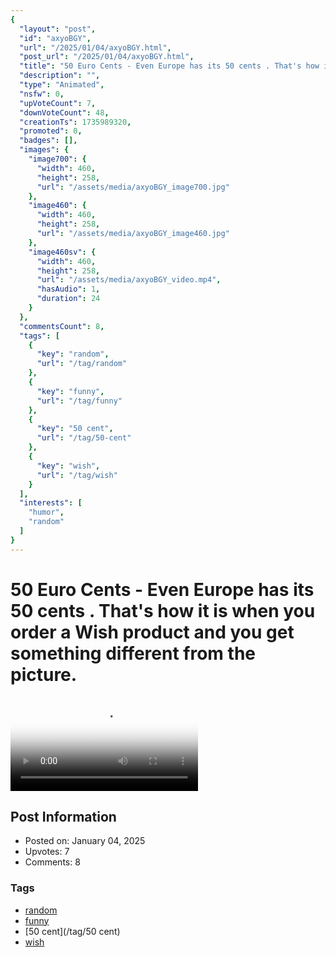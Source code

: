 ```yaml
---
{
  "layout": "post",
  "id": "axyoBGY",
  "url": "/2025/01/04/axyoBGY.html",
  "post_url": "/2025/01/04/axyoBGY.html",
  "title": "50 Euro Cents - Even Europe has its 50 cents . That's how it is when you order a Wish product and you get something different from the picture.",
  "description": "",
  "type": "Animated",
  "nsfw": 0,
  "upVoteCount": 7,
  "downVoteCount": 48,
  "creationTs": 1735989320,
  "promoted": 0,
  "badges": [],
  "images": {
    "image700": {
      "width": 460,
      "height": 258,
      "url": "/assets/media/axyoBGY_image700.jpg"
    },
    "image460": {
      "width": 460,
      "height": 258,
      "url": "/assets/media/axyoBGY_image460.jpg"
    },
    "image460sv": {
      "width": 460,
      "height": 258,
      "url": "/assets/media/axyoBGY_video.mp4",
      "hasAudio": 1,
      "duration": 24
    }
  },
  "commentsCount": 8,
  "tags": [
    {
      "key": "random",
      "url": "/tag/random"
    },
    {
      "key": "funny",
      "url": "/tag/funny"
    },
    {
      "key": "50 cent",
      "url": "/tag/50-cent"
    },
    {
      "key": "wish",
      "url": "/tag/wish"
    }
  ],
  "interests": [
    "humor",
    "random"
  ]
}
---
```


# 50 Euro Cents - Even Europe has its 50 cents . That's how it is when you order a Wish product and you get something different from the picture.

<video controls playsinline loop poster="/assets/media/axyoBGY_image460.jpg">
  <source src="/assets/media/axyoBGY_video.mp4" type="video/mp4">
  Your browser does not support the video tag.
</video>

## Post Information

- Posted on: January 04, 2025
- Upvotes: 7
- Comments: 8

### Tags

- [random](/tag/random)
- [funny](/tag/funny)
- [50 cent](/tag/50 cent)
- [wish](/tag/wish)
